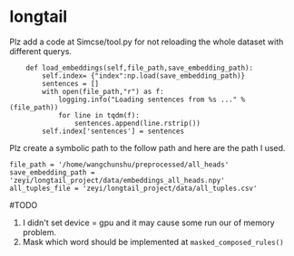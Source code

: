 # longtail

Plz add a code at Simcse/tool.py for not reloading the whole dataset with different querys.

```
    def load_embeddings(self,file_path,save_embedding_path):
        self.index= {"index":np.load(save_embedding_path)}
        sentences = []
        with open(file_path,"r") as f:
            logging.info("Loading sentences from %s ..." % (file_path))
            for line in tqdm(f):
                sentences.append(line.rstrip())
        self.index['sentences'] = sentences
```





Plz create a symbolic path to the follow path and here are the path I used.

```
file_path = '/home/wangchunshu/preprocessed/all_heads'
save_embedding_path = 'zeyi/longtail_project/data/embeddings_all_heads.npy'
all_tuples_file = 'zeyi/longtail_project/data/all_tuples.csv'
```


#TODO
1. I didn't set device = gpu and it may cause some run our of memory problem.
2. Mask which word should be implemented at `masked_composed_rules()`